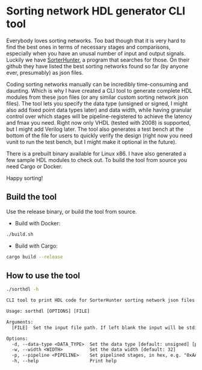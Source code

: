 # Sorting network HDL generator CLI tool

Everybody loves sorting networks. Too bad though that it is very hard to find
the best ones in terms of necessary stages and comparisons, especially when you
have an unusal number of input and output signals. Luckily we have
[SorterHunter](https://github.com/bertdobbelaere/SorterHunter), a program that
searches for those. On their github they have  listed the best sorting networks
found so far (by anyone ever, presumably) as json files.  

Coding sorting networks manually can be incredibly time-consuming and daunting.
Which is why I have created a CLI tool to generate complete HDL modules from
these json files (or any similar custom sorting network json files). The tool
lets you specify the data type (unsigned or signed, I might also add fixed
point data types later) and data width, while having granular control over
which stages will be pipeline-registered to achieve the latency and fmax you
need. Right now only VHDL (tested with 2008) is supported, but I might add
Verilog later. The tool also generates a test bench at the bottom of the file
for users to quickly verify the design (right now you need vunit to run the
test bench, but I might make it optional in the future).  

There is a prebuilt binary available for Linux x86. I have also generated a few
sample HDL modules to check out. To build the tool from source you need Cargo
or Docker.  

Happy sorting!

## Build the tool

Use the release binary, or build the tool from source.

- Build with Docker:

```bash
./build.sh
```

- Build with Cargo:

```bash
cargo build --release
```

## How to use the tool

```bash
./sorthdl -h
```

```txt
CLI tool to print HDL code for SorterHunter sorting network json files

Usage: sorthdl [OPTIONS] [FILE]

Arguments:
  [FILE]  Set the input file path. If left blank the input will be stdin instead

Options:
  -d, --data-type <DATA_TYPE>  Set the data type [default: unsigned] [possible values: unsigned, signed]
  -w, --width <WIDTH>          Set the data width [default: 32]
  -p, --pipeline <PIPELINE>    Set pipelined stages, in hex, e.g. "0xAAAA" will set a pipeline register at every other stage. The number of digits must be equal or greater than the number of sorting network stages. Default is to pipeline-register all stages [default: 0xFFFFFFFF]
  -h, --help                   Print help
```
